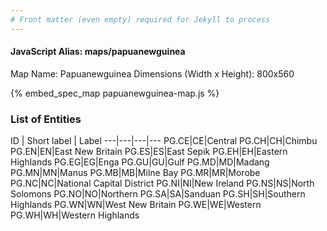 ```yaml
---
# Front matter (even empty) required for Jekyll to process
---
```


#### JavaScript Alias: maps/papuanewguinea

Map Name: Papuanewguinea
Dimensions (Width x Height): 800x560



{% embed_spec_map papuanewguinea-map.js %}

### List of Entities

ID | Short label | Label
---|---|---|---
PG.CE|CE|Central
PG.CH|CH|Chimbu
PG.EN|EN|East New Britain
PG.ES|ES|East Sepik
PG.EH|EH|Eastern Highlands
PG.EG|EG|Enga
PG.GU|GU|Gulf
PG.MD|MD|Madang
PG.MN|MN|Manus
PG.MB|MB|Milne Bay
PG.MR|MR|Morobe
PG.NC|NC|National Capital District
PG.NI|NI|New Ireland
PG.NS|NS|North Solomons
PG.NO|NO|Northern
PG.SA|SA|Sanduan
PG.SH|SH|Southern Highlands
PG.WN|WN|West New Britain
PG.WE|WE|Western
PG.WH|WH|Western Highlands


